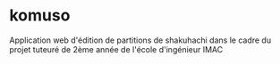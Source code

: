 komuso
======

Application web d'édition de partitions de shakuhachi dans le cadre du projet tuteuré de 2ème année de l'école d'ingénieur IMAC
